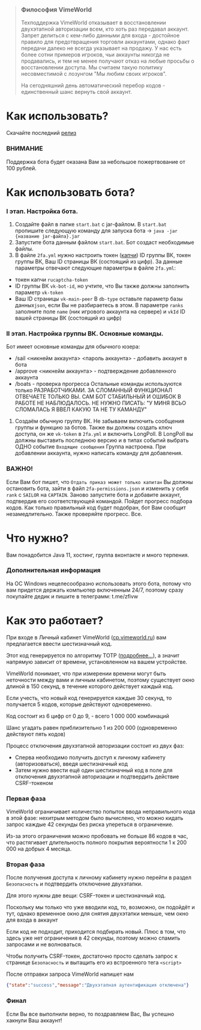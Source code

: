 > ### Философия VimeWorld 
> Техподдержка VimeWorld отказывает в восстановлении двухэтапной авторизации всем, кто хоть раз передавал аккаунт.
> Запрет делиться с кем-либо данными для входа - достойное правило для предотвращения торговли аккаунтами, однако факт передачи далеко не всегда указывает на продажу.
> У нас есть более сотни примеров игроков, чьи аккаунты никогда не продавались, и тем не менее получают отказ на любые просьбы о восстановлении доступа.
> Мы считаем такую политику несовместимой с лозунгом "Мы любим своих игроков".
> 
> На сегодняшний день автоматический перебор кодов - единственный шанс вернуть свой аккаунт.

# Как использовать?
Скачайте последний [релиз](https://github.com/DelfikPro/vimeworld-2fa/releases)

### ВНИМАНИЕ
Поддержка бота будет оказана Вам за небольшое пожертвование от 100 рублей.

# Как использовать бота?

### I этап. Настройка бота.
1. Создайте файл в папке `start.bat` с jar-файлом. В `start.bat` пропишите следующую команду
для запуска бота -> `java -jar {название jar-файла}.jar`
2. Запустите бота данным файлом `start.bat`. Бот создаст необходимые файлы.
3. В файле `2fa.yml` нужно настроить токен ([капчи](https://rucaptcha.com/)) ID группы ВК, токен группы ВК, Ваш ID страницы ВК (состоящий из цифр).
За данные параметры отвечают следующие параметры в файле `2fa.yml`:
- токен капчи `rucaptcha-token`
- ID группы ВК `vk-bot-id`, но учтите, что Вы также должны заполнить параметр `vk-token`
- Ваш ID страницы `vk-main-peer`
В `db-type` оставьте параметр базы данных`json`, если Вы не разбираетесь в этом.
В параметре `ranks` заполните поле `name` (ник игрового аккаунта на сервере) и `vkId` ID вашей страницы ВК (состоящий из цифр)

### II этап. Настройка группы ВК. Основные команды.
Бот имеет основные команды для обычного юзера:
- /sail <никнейм аккаунта> <пароль аккаунта> - добавить аккаунт в бота
- /approve <никнейм аккаунта> - подтверждение добавленного аккаунта
- /boats - проверка прогресса
Остальные команды используются только РАЗРАБОТЧИКАМИ. ЗА СЛОМАННЫЙ ФУНКЦИОНАЛ ОТВЕЧАЕТЕ ТОЛЬКО ВЫ. САМ
БОТ СТАБИЛЬНЫЙ И ОШИБОК В РАБОТЕ НЕ НАБЛЮДАЛОСЬ. НЕ НУЖНО ПИСАТЬ: "У МИНЯ ВСЬО СЛОМАЛАСЬ Я ВВЕЛ КАКУЮ ТА НЕ ТУ КАМАНДУ"
1. Создаём обычную группу ВК. Не забываем включить сообщения группы и функцию за ботов.
Также вы должны создать ключ доступа, он же `vk-token` в `2fa.yml` и включить LongPoll.
В LongPoll вы должны выставить последнюю версию и в типах событий выбрать ОДНО событие `Входящие сообщения`
Группа настроена.
При добавлении аккаунта, нужно написать команду для добавления.
### ВАЖНО!
Если Вам бот пишет, что `Отдать приказ может только капитан` Вы должны остановить бота, зайти в файл `2fa-permissions.json` и
изменить у себя `rank` с `SAILOR` на `CAPTAIN`. Заново запустите бота и добавите аккаунт, подтвердив его соответствующей командой.
Пойдет прогресс подбора кодов. Как только правильный код будет подобран, бот Вам сообщит незамедлительно. Также проверяйте прогресс.
Все.

# Что нужно?
Вам понадобится Java 11, хостинг, группа вконтакте и много терпения.

### Дополнительная информация
На ОС Windows нецелесообразно использовать этого бота, потому что вам 
придется держать компьютер включенным 24/7, поэтому сразу покупайте дедик и 
пишите в телеграмм: t.me/zfivw

# Как это работает?
При входе в Личный кабинет VimeWorld ([cp.vimeworld.ru](https://cp.vimeworld.ru)) вам предлагается ввести шестизначный код.

Этот код генерируется по алгоритму TOTP ([подробнее...](https://ru.wikipedia.org/wiki/Time-based_One-time_Password_Algorithm)), а значит напрямую зависит от времени, установленном на вашем устройстве.

VimeWorld понимает, что при измерении времени могут быть неточности между вами и личным кабинетом, поэтому существует окно длиной в 150 секунд, в течение которого действует каждый код.

Если учесть, что новый код генерируется каждые 30 секунд, то получается 5 кодов, которые действуют одновременно.

Код состоит из 6 цифр от 0 до 9, - всего 1 000 000 комбинаций

Шанс угадать равен приблизительно 1 из 200 000 (одновременно действуют пять кодов)

Процесс отключения двухэтапной авторизации состоит из двух фаз:
* Сперва необходимо получить доступ к личному кабинету (авторизоваться), введя шестизначный код
* Затем нужно ввести ещё один шестизначный код в поле для отключения двухэтапной авторизации и подтвердить действие CSRF-токеном

### Первая фаза

VimeWorld ограничивает количество попыток ввода неправильного кода в этой фазе: нехитрым методом было вычислено, что можно кидать запрос каждые 42 секунды без риска упереться в ограничение.

Из-за этого ограничения можно пробовать не больше 86 кодов в час, что растягивает длительность полного покрытия вероятности 1 к 200 000 на добрых 4 месяца.

### Вторая фаза

После получения доступа к личному кабинету нужно перейти в раздел `Безопасность` и подтвердить отключение двухэтапки.

Для этого нужны две вещи: CSRF-токен и шестизначный код.

Поскольку мы только что уже вводили код, то, возможно, он подойдёт и тут, однако временное окно для снятия двухэтапки меньше, чем окно для входа в аккаунт

Если код не подходит, приходится подбирать новый. Плюс в том, что здесь уже нет ограничения в 42 секунды, поэтому можно спамить запросами и не волноваться.

Чтобы получить CSRF-токен, достаточно просто сделать запрос к странице `Безопасность` и вытащить его из встроенного тега `<script>`

После отправки запроса VimeWorld напишет нам
```json
{"state":"success","message":"Двухэтапная аутентификация отключена"}
```
### Финал
Если Вы все выполнили верно, то поздравляем Вас, Вы успешно хакнули Ваш аккаунт!

